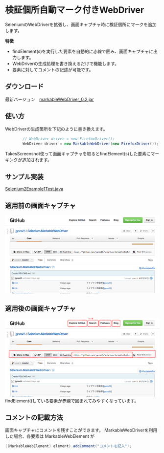 # 検証個所自動マーク付きWebDriver

SeleniumのWebDriverを拡張し、画面キャプチャ時に検証個所にマークを追加します。

**特徴**
* findElement(s)を実行した要素を自動的に赤線で囲み、画面キャプチャに出力します。
* WebDriverの生成処理を書き換えるだけで機能します。
* 要素に対してコメントの記述が可能です。

## ダウンロード

最新バージョン　[markableWebDriver_0.2.jar](https://github.com/jgoza25/markableDriver/raw/master/dist/markableWebDriver_0.2.jar)

## 使い方
WebDriverの生成箇所を下記のように書き換えます。
```java
		// WebDriver driver = new FirefoxDriver();
		WebDriver driver = new MarkableWebDriver(new FirefoxDriver());
```
TakesScreenshot使って画面キャプチャを取るとfindElement(s)した要素にマーキングが追加されます。

## サンプル実装
[Selenium2Example1Test.java](https://github.com/jgoza25/markableDriver/blob/master/example/org/jgoza25/selenium/example/Selenium2Example1Test.java)


## 適用前の画面キャプチャ
![view2](res/00b.png)

## 適用後の画面キャプチャ
![view3](res/00.png)
findElement()している要素が赤線で囲まれてみやすくなっています。

## コメントの記載方法
画面キャプチャにコメントを残すことができます。
MarkableWebDriverを利用した場合、各要素は MarkableWebElement が
```java
((MarkableWebElement) element).addComment("コメントを記入");
```

